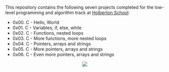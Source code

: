 This repository contains the following seven projects completed for the low-level programming and algorithm track at [Holberton School](https://www.holbertonschool.com/):

* 0x00. C - Hello, World
* 0x01. C - Variables, if, else, while
* 0x02. C - Functions, nested loops
* 0x03. C - More functions, more nested loops
* 0x04. C - Pointers, arrays and strings
* 0x05. C - More pointers, arrays and strings
* 0x06. C - Even more pointers, arrays and strings

<p align="center">
  <img src="http://www.holbertonschool.com/holberton-logo.png">
</p>
